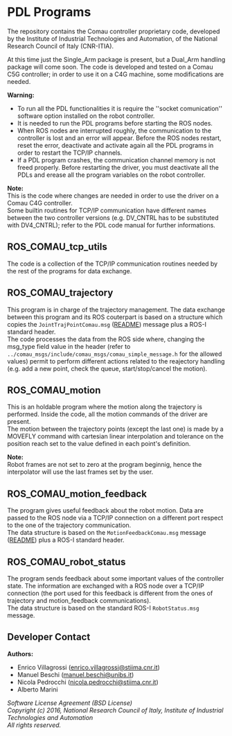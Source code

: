 # PDL Programs

The repository contains the Comau controller proprietary code, 
developed by the Institute of Industrial Technologies and Automation, of the National Research Council of Italy (CNR-ITIA).  

At this time just the Single_Arm package is present, but a Dual_Arm handling package will come soon. The code is developed and tested on a Comau C5G controller; in order to use it
on a C4G machine, some modifications are needed.  

**Warning:**  
- To run all the PDL functionalities it is require the ''socket comunication'' software option installed on the robot controller. 
- It is needed to run the PDL programs before starting the ROS nodes.  
- When ROS nodes are interrupted roughly, the communication to the controller is lost and an error will appear. Before the ROS nodes restart, reset the error, deactivate and activate 
  again all the PDL programs in order to restart the TCP/IP channels.  
- If a PDL program crashes, the communication channel memory is not freed properly. Before restarting the driver, you must deactivate all the PDLs and erease all the program variables
  on the robot controller.  
  
**Note:**  
This is the code where changes are needed in order to use the driver on a Comau C4G controller.  
Some builtin routines for TCP/IP communication have different names between the two controller versions (e.g. DV_CNTRL has to be substituted with DV4_CNTRL); refer to the PDL code manual 
for further informations.  

## ROS_COMAU_tcp_utils

The code is a collection of the TCP/IP communication routines needed by the rest of the programs for data exchange.  

## ROS_COMAU_trajectory

This program is in charge of the trajectory management. The data exchange between this program and its ROS couterpart is based on a structure which copies the `JointTrajPointComau.msg` 
([README](../comau_msgs/README.md)) message plus a ROS-I standard header.  
The code processes the data from the ROS side where, changing the msg_type field value in the header (refer to `../comau_msgs/include/comau_msgs/comau_simple_message.h` for the allowed values) permit to perform
different actions related to the reajectory handling (e.g. add a new point, check the queue, start/stop/cancel the motion).  

## ROS_COMAU_motion

This is an holdable program where the motion along the trajectory is performed. Inside the code, all the motion commands of the driver are present.  
The motion between the trajectory points (except the last one) is made by a MOVEFLY command with cartesian linear interpolation and tolerance on the position reach set to the value defined in each point's definition.  

**Note:**  
Robot frames are not set to zero at the program beginnig, hence the interpolator will use the last frames set by the user.  

## ROS_COMAU_motion_feedback

The program gives useful feedback about the robot motion. Data are passed to the ROS node via a TCP/IP connection on a different port respect to the one of the trajectory communication.  
The data structure is based on the `MotionFeedbackComau.msg` message ([README](../comau_msgs/README.md)) plus a ROS-I standard header.  

## ROS_COMAU_robot_status

The program sends feedback about some important values of the controller state. The information are exchanged with a ROS node over a TCP/IP connection (the port used for this feedback is different from the ones of trajectory and motion_feedback communications).  
The data structure is based on the standard ROS-I `RobotStatus.msg` message.  


## Developer Contact

**Authors:**   
- Enrico Villagrossi (enrico.villagrossi@stiima.cnr.it)  
- Manuel Beschi (manuel.beschi@unibs.it)  
- Nicola Pedrocchi (nicola.pedrocchi@stiima.cnr.it)  
- Alberto Marini 
 
_Software License Agreement (BSD License)_  
_Copyright (c) 2016, National Research Council of Italy, Institute of Industrial Technologies and Automation_  
_All rights reserved._  
